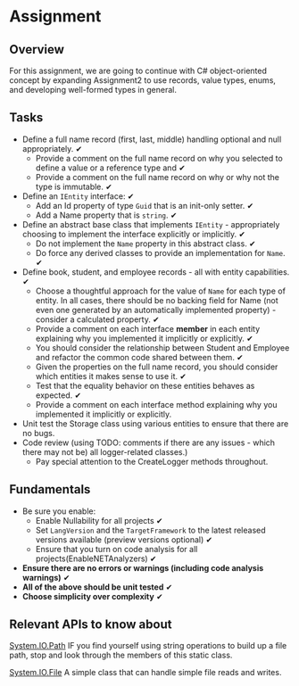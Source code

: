 # Assignment

## Overview

For this assignment, we are going to continue with C# object-oriented concept by expanding Assignment2 to use records, value types, enums, and developing well-formed types in general.

## Tasks

- Define a full name record (first, last, middle) handling optional and null appropriately. ✔
  - Provide a comment on the full name record on why you selected to define a value or a reference type and ✔
  - Provide a comment on the full name record on why or why not the type is immutable. ✔
- Define an `IEntity` interface: ✔
  - Add an Id property of type `Guid` that is an init-only setter. ✔
  - Add a Name property that is `string`. ✔
- Define an abstract base class that implements `IEntity` - appropriately choosing to implement the interface explicitly or implicitly. ✔
  - Do not implement the `Name` property in this abstract class. ✔
  - Do force any derived classes to provide an implementation for `Name`. ✔
- Define book, student, and employee records - all with entity capabilities. ✔
  - Choose a thoughtful approach for the value of `Name` for each type of entity. In all cases, there should be no backing field for Name (not even one generated by an automatically implemented property) - consider a calculated property. ✔
  - Provide a comment on each interface **member** in each entity explaining why you implemented it implicitly or explicitly. ✔
  - You should consider the relationship between Student and Employee and refactor the common code shared between them. ✔
  - Given the properties on the full name record, you should consider which entities it makes sense to use it. ✔
  - Test that the equality behavior on these entities behaves as expected. ✔
  - Provide a comment on each interface method explaining why you implemented it implicitly or explicitly.
- Unit test the Storage class using various entities to ensure that there are no bugs.
- Code review (using TODO: comments if there are any issues - which there may not be) all logger-related classes.)
  - Pay special attention to the CreateLogger methods throughout.

## Fundamentals

- Be sure you enable:
  - Enable Nullability for all projects ✔
  - Set `LangVersion` and the `TargetFramework` to the latest released versions available (preview versions optional) ✔
  - Ensure that you turn on code analysis for all projects(EnableNETAnalyzers) ✔
- **Ensure there are no errors or warnings (including code analysis warnings)** ✔
- **All of the above should be unit tested** ✔
- **Choose simplicity over complexity** ✔

## Relevant APIs to know about

[System.IO.Path](https://docs.microsoft.com/en-us/dotnet/api/system.io.path) IF you find yourself using string operations to build up a file path, stop and look through the members of this static class.

[System.IO.File](https://docs.microsoft.com/en-us/dotnet/api/system.io.file) A simple class that can handle simple file reads and writes.
